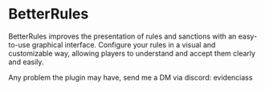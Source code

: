 # BetterRules

BetterRules improves the presentation of rules and sanctions with an easy-to-use graphical interface. Configure your rules in a visual and customizable way, allowing players to understand and accept them clearly and easily.

Any problem the plugin may have, send me a DM via discord: evidenciass
